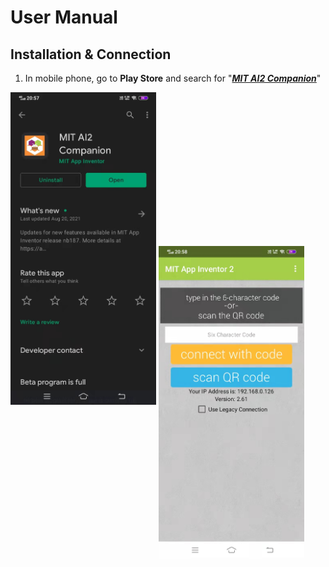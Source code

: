 # User Manual
## Installation & Connection
1. In mobile phone, go to <b>Play Store</b> and search for "<u><i><b>MIT AI2 Companion</b></i></u>"
<p float="left">
<img src="/images/mit1.jpg" height="500" />
<img align="center" src="/images/mit2.jpg" height="500" />
</p>
